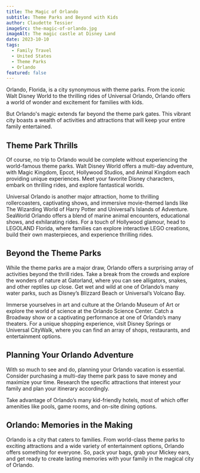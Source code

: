 ```yaml
---
title: The Magic of Orlando
subtitle: Theme Parks and Beyond with Kids
author: Claudette Tessier
imageSrc: the-magic-of-orlando.jpg
imageAlt: The magic castle at Disney Land
date: 2023-10-10
tags:
  - Family Travel
  - United States
  - Theme Parks
  - Orlando
featured: false
---
```


Orlando, Florida, is a city synonymous with theme parks. From the iconic Walt Disney World to the thrilling rides of Universal Orlando, Orlando offers a world of wonder and excitement for families with kids.

But Orlando's magic extends far beyond the theme park gates. This vibrant city boasts a wealth of activities and attractions that will keep your entire family entertained.

## Theme Park Thrills

Of course, no trip to Orlando would be complete without experiencing the world-famous theme parks. Walt Disney World offers a multi-day adventure, with Magic Kingdom, Epcot, Hollywood Studios, and Animal Kingdom each providing unique experiences. Meet your favorite Disney characters, embark on thrilling rides, and explore fantastical worlds.

Universal Orlando is another major attraction, home to thrilling rollercoasters, captivating shows, and immersive movie-themed lands like The Wizarding World of Harry Potter and Universal’s Islands of Adventure. SeaWorld Orlando offers a blend of marine animal encounters, educational shows, and exhilarating rides. For a touch of Hollywood glamour, head to LEGOLAND Florida, where families can explore interactive LEGO creations, build their own masterpieces, and experience thrilling rides.

## Beyond the Theme Parks

While the theme parks are a major draw, Orlando offers a surprising array of activities beyond the thrill rides. Take a break from the crowds and explore the wonders of nature at Gatorland, where you can see alligators, snakes, and other reptiles up close. Get wet and wild at one of Orlando’s many water parks, such as Disney’s Blizzard Beach or Universal’s Volcano Bay.

Immerse yourselves in art and culture at the Orlando Museum of Art or explore the world of science at the Orlando Science Center. Catch a Broadway show or a captivating performance at one of Orlando’s many theaters. For a unique shopping experience, visit Disney Springs or Universal CityWalk, where you can find an array of shops, restaurants, and entertainment options.

## Planning Your Orlando Adventure

With so much to see and do, planning your Orlando vacation is essential. Consider purchasing a multi-day theme park pass to save money and maximize your time. Research the specific attractions that interest your family and plan your itinerary accordingly.

Take advantage of Orlando’s many kid-friendly hotels, most of which offer amenities like pools, game rooms, and on-site dining options.

## Orlando: Memories in the Making

Orlando is a city that caters to families. From world-class theme parks to exciting attractions and a wide variety of entertainment options, Orlando offers something for everyone. So, pack your bags, grab your Mickey ears, and get ready to create lasting memories with your family in the magical city of Orlando.
